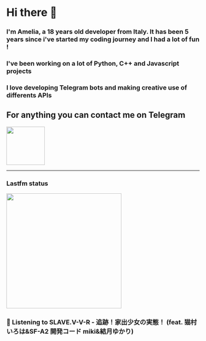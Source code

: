 # Hi there 👋
### I'm Amelia, a 18 years old developer from Italy. It has been 5 years since i've started my coding journey and I had a lot of fun !
### I've been working on a lot of Python, C++ and Javascript projects
### I love developing Telegram bots and making creative use of differents APIs


## For anything you can contact me on Telegram 
[<img src="https://upload.wikimedia.org/wikipedia/commons/thumb/8/83/Telegram_2019_Logo.svg/800px-Telegram_2019_Logo.svg.png" height=100px>](https://t.me/lmpostor_syndrome)

<!-- lastfm status starts -->
<div>
    		      <hr>
    		      <h3>Lastfm status</h3>
	              <img width="300" height="300" src="https://lastfm.freetls.fastly.net/i/u/300x300/80d3b5861d282c92f68ce0d59a5eb837.jpg" >
		              <h3> 🎵 Listening to SLAVE.V-V-R - 追跡！家出少女の実態！ (feat. 猫村いろは&SF-A2 開発コード miki&結月ゆかり)</h3>
    </div> 
<!-- lastfm status ends -->
